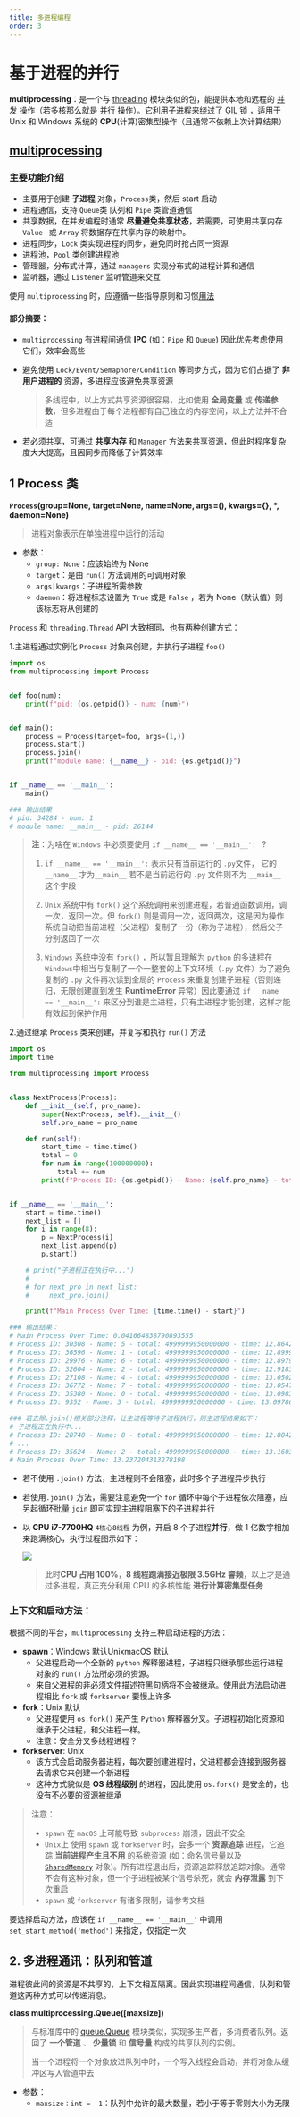 ```yaml
---
title: 多进程编程
order: 3
---
```


# 基于进程的并行

**multiprocessing**：是一个与 [threading](/back_end/python/base/资源调度/多线程编程#基于线程的并发) 模块类似的包，能提供本地和远程的 [并发](/back_end/python/base/资源调度/进程#12-并发) 操作（若多核那么就是 [并行](/back_end/python/base/资源调度/进程#11-并行) 操作）。它利用子进程来绕过了 [GIL 锁](/back_end/python/base/资源调度/多线程编程#基于线程的并发) ，适用于 Unix 和 Windows 系统的 **CPU**(计算)密集型操作（且通常不依赖上次计算结果）

## [multiprocessing](https://docs.python.org/zh-cn/3/library/multiprocessing.html?highlight=basemanager#module-multiprocessing)

### 主要功能介绍

- 主要用于创建 **子进程** 对象，`Process`类，然后 start 启动
- 进程通信，支持 `Queue`类 队列和 `Pipe` 类管道通信
- 共享数据，在并发编程时通常 **尽量避免共享状态**，若需要，可使用共享内存 `Value ` 或 `Array` 将数据存在共享内存的映射中。
- 进程同步，`Lock` 类实现进程的同步，避免同时抢占同一资源
- 进程池，`Pool` 类创建进程池
- 管理器，分布式计算，通过 `managers` 实现分布式的进程计算和通信
- 监听器，通过 `Listener` 监听管道来交互

<Alert type="error">使用 `multiprocessing` 时，应遵循一些指导原则和习惯[用法](https://docs.python.org/zh-cn/3/library/multiprocessing.html?highlight=basemanager#multiprocessing-programming)</Alert>

#### **部分摘要**：

- `multiprocessing` 有进程间通信 **IPC** (如：`Pipe` 和 `Queue`) 因此优先考虑使用它们，效率会高些

- 避免使用 `Lock/Event/Semaphore/Condition` 等同步方式，因为它们占据了 **非用户进程的** 资源，多进程应该避免共享资源

  > 多线程中，以上方式共享资源很容易，比如使用 **全局变量** 或 **传递参数**，但多进程由于每个进程都有自己独立的内存空间，以上方法并不合适

- 若必须共享，可通过 **共享内存** 和 `Manager` 方法来共享资源，但此时程序复杂度大大提高，且因同步而降低了计算效率

## 1 Process 类

**<Font type="dark">`Process`(group=None, target=None, name=None, args=(), kwargs={}, \*, daemon=None)</Font>**

> 进程对象表示在单独进程中运行的活动

- 参数：
  - `group: None`：应该始终为 None
  - `target`：是由 `run()` 方法调用的可调用对象
  - `args|kwargs`：子进程所需参数
  - `daemon`：将进程标志设置为 `True` 或是 `False` ，若为 None（默认值）则该标志将从创建的

`Process` 和 `threading.Thread` API 大致相同，也有两种创建方式：

1.主进程通过实例化 `Process` 对象来创建，并执行子进程 `foo()`

```python
import os
from multiprocessing import Process


def foo(num):
    print(f"pid: {os.getpid()} - num: {num}")


def main():
    process = Process(target=foo, args=(1,))
    process.start()
    process.join()
    print(f"module name: {__name__} - pid: {os.getpid()}")


if __name__ == '__main__':
    main()

### 输出结果
# pid: 34284 - num: 1
# module name: __main__ - pid: 26144
```

> **注**：为啥在 `Windows` 中必须要使用 `if __name__ == '__main__': ` ?
>
> 1. `if __name__ == '__main__':` 表示只有当前运行的 `.py`文件， 它的 `__name__` 才为`__main__` 若不是当前运行的 `.py` 文件则不为 `__main__` 这个字段
> 2. `Unix` 系统中有 `fork()` 这个系统调用来创建进程，若普通函数调用，调一次，返回一次。但 `fork()` 则是调用一次，返回两次，这是因为操作系统自动把当前进程（父进程）复制了一份（称为子进程），然后父子分别返回了一次
>
> 3. `Windows` 系统中没有 `fork()` ，所以暂且理解为 `python` 的多进程在`Windows`中相当与复制了一个一整套的上下文环境（`.py` 文件）为了避免复制的 `.py` 文件再次读到全局的 `Process` 来重复创建子进程（否则递归，无限创建直到发生 **RuntimeError** 异常）因此要通过 `if __name__ == '__main__':` 来区分到谁是主进程，只有主进程才能创建，这样才能有效起到保护作用

2.通过继承 `Process` 类来创建，并复写和执行 `run()` 方法

```python
import os
import time

from multiprocessing import Process


class NextProcess(Process):
    def __init__(self, pro_name):
        super(NextProcess, self).__init__()
        self.pro_name = pro_name

    def run(self):
        start_time = time.time()
        total = 0
        for num in range(100000000):
            total += num
        print(f"Process ID: {os.getpid()} - Name: {self.pro_name} - total: {total} - time: {time.time() - start_time}")


if __name__ == '__main__':
    start = time.time()
    next_list = []
    for i in range(8):
        p = NextProcess(i)
        next_list.append(p)
        p.start()

    # print("子进程正在执行中...")
    #
    # for next_pro in next_list:
    #     next_pro.join()

    print(f"Main Process Over Time: {time.time() - start}")

### 输出结果：
# Main Process Over Time: 0.041664838790893555
# Process ID: 30308 - Name: 5 - total: 4999999950000000 - time: 12.864246606826782
# Process ID: 36596 - Name: 1 - total: 4999999950000000 - time: 12.899959325790405
# Process ID: 29976 - Name: 6 - total: 4999999950000000 - time: 12.89797592163086
# Process ID: 32604 - Name: 2 - total: 4999999950000000 - time: 12.918310642242432
# Process ID: 27108 - Name: 4 - total: 4999999950000000 - time: 13.050273895263672
# Process ID: 36772 - Name: 7 - total: 4999999950000000 - time: 13.054712533950806
# Process ID: 35380 - Name: 0 - total: 4999999950000000 - time: 13.098359823226929
# Process ID: 9352 - Name: 3 - total: 4999999950000000 - time: 13.09786581993103

### 若去除.join()相关部分注释，让主进程等待子进程执行，则主进程结果如下：
# 子进程正在执行中...
# Process ID: 28740 - Name: 0 - total: 4999999950000000 - time: 12.804229497909546
# ...
# Process ID: 35624 - Name: 2 - total: 4999999950000000 - time: 13.160359382629395
# Main Process Over Time: 13.237204313278198
```

- 若不使用 `.join()` 方法，主进程则不会阻塞，此时多个子进程异步执行

- 若使用`.join()` 方法，需要注意避免一个 `for` 循环中每个子进程依次阻塞，应另起循环批量 `join` 即可实现主进程阻塞下的子进程并行

- 以 **CPU** **i7-7700HQ** `4核心8线程` 为例，开启 8 个子进程**并行**，做 1 亿数字相加来跑满核心，执行过程图示如下：

    <img src="./img/多进程吃满CPU.png">

  > 此时**CPU 占用 100%**，**8 线程跑满接近极限 3.5GHz 睿频**，以上才是通过多进程，真正充分利用 CPU 的多核性能 **进行计算密集型任务**

### 上下文和启动方法：

根据不同的平台，`multiprocessing` 支持三种启动进程的方法：

- **spawn**：<Badge type="success">Windows 默认</Badge><Badge type="queen">Unix</Badge><Badge type="warning">macOS 默认</Badge>
  - 父进程启动一个全新的 `python` 解释器进程，子进程只继承那些运行进程对象的 `run()` 方法所必须的资源。
  - 来自父进程的非必须文件描述符黑句柄将不会被继承。使用此方法启动进程相比 `fork` 或 `forkserver` 要慢上许多
- **fork**：<Badge type="queen">Unix 默认</Badge>
  - 父进程使用 `os.fork()` 来产生 `Python` 解释器分叉。子进程初始化资源和继承于父进程，和父进程一样。
  - 注意：安全分叉多线程进程？
- **forkserver**: <Badge type="queen">Unix</Badge>
  - 该方式会启动服务器进程，每次要创建进程时，父进程都会连接到服务器去请求它来创建一个新进程
  - 这种方式貌似是 **OS 线程级别** 的进程，因此使用 `os.fork()` 是安全的，也没有不必要的资源被继承

> 注意：
>
> - `spawn` 在 `macOS` 上可能导致 `subprocess` 崩溃，因此不安全
> - `Unix`上 使用 `spawn` 或 `forkserver` 时，会多一个 **资源追踪** 进程，它追踪 **当前进程产生且不用** 的系统资源 (如：命名信号量以及 [`SharedMemory`](https://docs.python.org/zh-cn/3/library/multiprocessing.shared_memory.html#multiprocessing.shared_memory.SharedMemory) 对象)。所有进程退出后，资源追踪释放追踪对象。通常不会有这种对象，但一个子进程被某个信号杀死，就会 **内存泄露** 到下次重启
> - `spawn` 或 `forkserver` 有诸多限制，请参考文档

要选择启动方法，应该在 `if __name__ == '__main__'` 中调用 `set_start_method('method')` 来指定，仅指定一次

## 2. 多进程通讯：队列和管道

进程彼此间的资源是不共享的，上下文相互隔离。因此实现进程间通信，队列和管道这两种方式可以传递消息。

**class multiprocessing.Queue([maxsize])**

> 与标准库中的 [queue.Queue]() 模块类似，实现多生产者，多消费者队列。返回了 **一个管道** 、 **少量锁** 和 **信号量** 构成的共享队列的实例。
>
> 当一个进程将一个对象放进队列中时，一个写入线程会启动，并将对象从缓冲区写入管道中去

- 参数：
  - `maxsize：int = -1`：队列中允许的最大数量，若小于等于零则大小为无限
